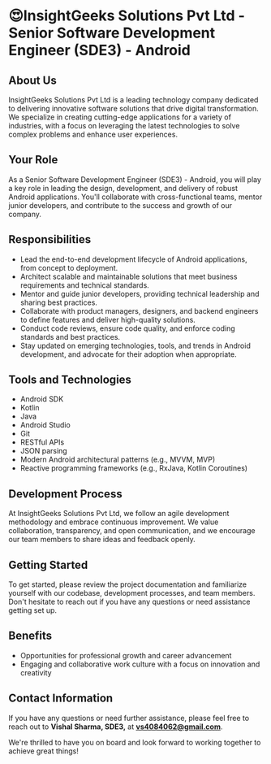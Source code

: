 # 😍InsightGeeks Solutions Pvt Ltd - Senior Software Development Engineer (SDE3) - Android

## About Us
InsightGeeks Solutions Pvt Ltd is a leading technology company dedicated to delivering innovative software solutions that drive digital transformation. We specialize in creating cutting-edge applications for a variety of industries, with a focus on leveraging the latest technologies to solve complex problems and enhance user experiences.

## Your Role
As a Senior Software Development Engineer (SDE3) - Android, you will play a key role in leading the design, development, and delivery of robust Android applications. You'll collaborate with cross-functional teams, mentor junior developers, and contribute to the success and growth of our company.

## Responsibilities
- Lead the end-to-end development lifecycle of Android applications, from concept to deployment.
- Architect scalable and maintainable solutions that meet business requirements and technical standards.
- Mentor and guide junior developers, providing technical leadership and sharing best practices.
- Collaborate with product managers, designers, and backend engineers to define features and deliver high-quality solutions.
- Conduct code reviews, ensure code quality, and enforce coding standards and best practices.
- Stay updated on emerging technologies, tools, and trends in Android development, and advocate for their adoption when appropriate.

## Tools and Technologies
- Android SDK
- Kotlin
- Java
- Android Studio
- Git
- RESTful APIs
- JSON parsing
- Modern Android architectural patterns (e.g., MVVM, MVP)
- Reactive programming frameworks (e.g., RxJava, Kotlin Coroutines)

## Development Process
At InsightGeeks Solutions Pvt Ltd, we follow an agile development methodology and embrace continuous improvement. We value collaboration, transparency, and open communication, and we encourage our team members to share ideas and feedback openly.

## Getting Started
To get started, please review the project documentation and familiarize yourself with our codebase, development processes, and team members. Don't hesitate to reach out if you have any questions or need assistance getting set up.

## Benefits
- Opportunities for professional growth and career advancement
- Engaging and collaborative work culture with a focus on innovation and creativity

## Contact Information
If you have any questions or need further assistance, please feel free to reach out to **Vishal Sharma, SDE3,** at **vs4084062@gmail.com**.

We're thrilled to have you on board and look forward to working together to achieve great things!
